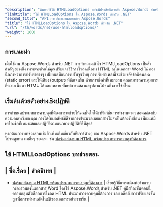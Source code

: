 ```yaml
---
"description": "ค้นพบวิธีใช้ HTMLLoadOptions อย่างมีประสิทธิภาพกับ Aspose.Words สำหรับ .NET ในบทช่วยสอนที่ครอบคลุมของเรา เรียนรู้เกี่ยวกับฟีเจอร์ เคล็ดลับ และตัวอย่างการใช้งานจริง"
"linktitle": "ใช้ HTMLLoadOptions ใน Aspose.Words สำหรับ .NET"
"second_title": "API การประมวลผลเอกสาร Aspose.Words"
"title": "ใช้ HTMLLoadOptions ใน Aspose.Words สำหรับ .NET"
"url": "/th/words/net/use-htmlloadoptions/"
"weight": 1600
---
```


## การแนะนำ
 
เมื่อใช้งาน Aspose.Words สำหรับ .NET การทำความเข้าใจ HTMLLoadOptions เป็นสิ่งสำคัญอย่างยิ่ง เพราะจะช่วยให้คุณปรับแต่งวิธีการโหลดเนื้อหา HTML ลงในเอกสาร Word ได้ ลองนึกภาพว่าการปรับค่าต่างๆ เปรียบเสมือนการปรับจูนวิทยุ การปรับค่าเหล่านี้จะช่วยขจัดข้อผิดพลาด (static error) และให้เสียง (output) ที่ชัดเจนขึ้น ด้วยการตั้งค่าที่เหมาะสม คุณสามารถควบคุมการตีความเนื้อหา HTML ได้หลากหลาย ตั้งแต่การแสดงผลรูปภาพไปจนถึงการใช้สไตล์  

## เริ่มต้นด้วยตัวอย่างเชิงปฏิบัติ  

การกำหนดประเภทการควบคุมที่ต้องการจะช่วยให้คุณมั่นใจได้ว่าฟังก์ชันการทำงานต่างๆ สอดคล้องกับความคาดหวังของคุณ การได้รับผลลัพธ์ที่ดีจากการประมวลผลเอกสารไม่จำเป็นต้องซับซ้อน เพียงแค่มีเครื่องมือที่เหมาะสมและปฏิบัติตามแนวทางปฏิบัติที่ดีที่สุด!

หากต้องการบทช่วยสอนเชิงลึกเพิ่มเติมเกี่ยวกับฟีเจอร์ต่างๆ ของ Aspose.Words สำหรับ .NET โปรดดูบทความอื่นๆ ของเรา เช่น [ฟอร์มกล่องรวม HTML พร้อมประเภทการควบคุมที่ต้องการ](./html-combo-box-form-fields-with-preferred-control-types/).

 ## ใช้ HTMLLoadOptions บทช่วยสอน
| ชื่อเรื่อง | คำอธิบาย |
-
- [ฟอร์มกล่องรวม HTML พร้อมประเภทการควบคุมที่ต้องการ](./html-combo-box-form-fields-with-preferred-control-types/) | เรียนรู้วิธีแทรกช่องฟอร์มแบบกล่องรวมลงในเอกสาร Word โดยใช้ Aspose.Words สำหรับ .NET คู่มือทีละขั้นตอนนี้ครอบคลุมตัวเลือกการโหลด HTML ประเภทการควบคุมที่ต้องการ และเคล็ดลับการปรับแต่งขั้นสูงเพื่อการทำงานอัตโนมัติของเอกสารอย่างราบรื่น |